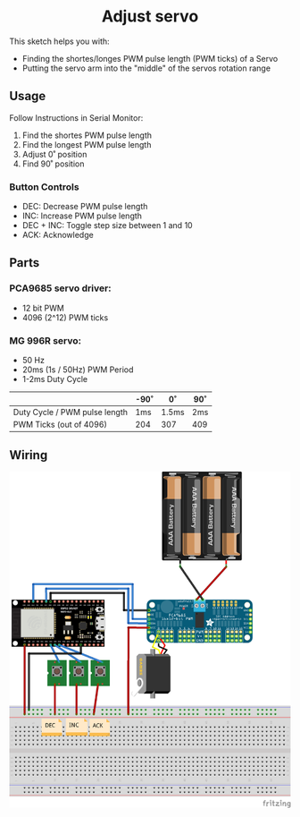 <h1 align=center>Adjust servo</h1>

This sketch helps you with:

-   Finding the shortes/longes PWM pulse length (PWM ticks) of a Servo
-   Putting the servo arm into the "middle" of the servos rotation range

## Usage

Follow Instructions in Serial Monitor:

1. Find the shortes PWM pulse length
2. Find the longest PWM pulse length
3. Adjust 0˚ position
4. Find 90˚ position

### Button Controls

-   DEC: Decrease PWM pulse length
-   INC: Increase PWM pulse length
-   DEC + INC: Toggle step size between 1 and 10
-   ACK: Acknowledge

## Parts

### PCA9685 servo driver:

-   12 bit PWM
-   4096 (2^12) PWM ticks

### MG 996R servo:

-   50 Hz
-   20ms (1s / 50Hz) PWM Period
-   1-2ms Duty Cycle

|                               | -90˚ | 0˚    | 90˚ |
| ----------------------------- | ---- | ----- | --- |
| Duty Cycle / PWM pulse length | 1ms  | 1.5ms | 2ms |
| PWM Ticks (out of 4096)       | 204  | 307   | 409 |

## Wiring

<div align=center><img src="docs/Sketch.png"/></div>
